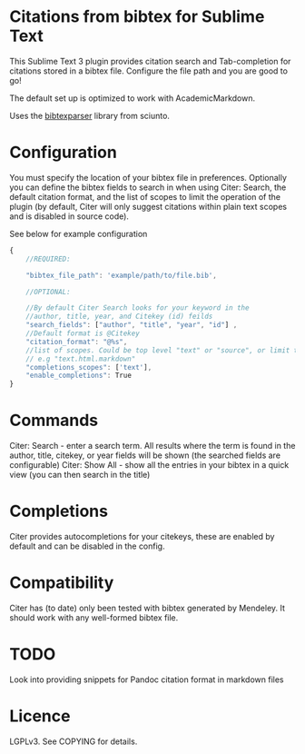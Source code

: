 # Citations from bibtex for Sublime Text

This Sublime Text 3 plugin provides citation search and Tab-completion for citations stored in a bibtex file. Configure the file path and you are good to go!

The default set up is optimized to work with AcademicMarkdown.

Uses the [bibtexparser](https://github.com/sciunto/python-bibtexparser) library from sciunto.

# Configuration

You must specify the location of your bibtex file in preferences. 
Optionally you can define the bibtex fields to search in when using Citer: Search, the default citation format, and the list of scopes to limit the operation of the plugin (by default, Citer will only suggest citations within plain text scopes and is disabled in source code).

See below for example configuration


```js
{
    //REQUIRED:

    "bibtex_file_path": 'example/path/to/file.bib',

    //OPTIONAL:

    //By default Citer Search looks for your keyword in the 
    //author, title, year, and Citekey (id) feilds
    "search_fields": ["author", "title", "year", "id"] ,
    //Default format is @Citekey
    "citation_format": "@%s",
    //list of scopes. Could be top level "text" or "source", or limit to
    // e.g "text.html.markdown"
    "completions_scopes": ['text'],
    "enable_completions": True
}
```


# Commands

Citer: Search - enter a search term. All results where the term is found in the author, title, citekey, or year fields will be shown (the searched fields are configurable)
Citer: Show All - show all the entries in your bibtex in a quick view (you can then search in the title)

# Completions

Citer provides autocompletions for your citekeys, these are enabled by default and can be disabled in the config.

# Compatibility

Citer has (to date) only been tested with bibtex generated by Mendeley. It should work with any well-formed bibtex file.

# TODO
Look into providing snippets for Pandoc citation format in markdown files

# Licence
LGPLv3. See COPYING for details.